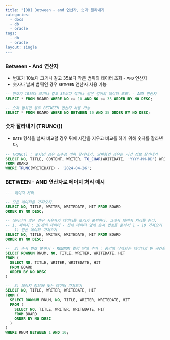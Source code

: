 ```yaml
---
title: "[DB] Between - and 연산자, 숫자 잘라내기
categories:
  - docs
  - db
  - oracle
tags:
  - db
  - oracle
layout: single
---
```


### Between - And 연산자
- 번호가 10보다 크거나 같고 35보다 작은 범위의 데이터 조회 - `AND` 연산자
- 숫자나 날짜 범위인 경우 `BETWEEN` 연산자 사용 가능
```SQL
-- 번호가 10보다 크거나 같고 35보다 작거나 같은 범위의 데이터 조회. - AND 연산자
SELECT * FROM BOARD WHERE NO >= 10 AND NO <= 35 ORDER BY NO DESC;

-- 숫자 범위인 경우 BETWEEN 연산자 사용 가능
SELECT * FROM BOARD WHERE NO BETWEEN 10 AND 35 ORDER BY NO DESC;
```

### 숫자 잘라내기 (TRUNC())
- `DATE` 형식을 날짜 비교할 경우 뒤에 시간을 지우고 비교를 하기 위해 숫자를 잘라낸다.
```SQL
-- TRUNC() : 숫자인 경우 소수점 이하 잘라내기, 날짜형인 경우는 시간 정보 잘라내기
SELECT NO, TITLE, CONTENT, WRITER, TO_CHAR(WRITEDATE, 'YYYY-MM-DD') WRITEDATE, HIT
FROM BOARD
WHERE TRUNC(WRITEDATE) - '2024-04-26';
```

### BETWEEN - AND 연산자로 페이지 처리 예시
```SQL
--- 페이지 처리

-- 모든 데이터를 가져오자.
SELECT NO, TITLE, WRITER, WRITEDATE, HIT FROM BOARD
ORDER BY NO DESC;

-- 데이터가 많은 경우 사용자가 데이터를 보기가 불편하다. 그래서 페이지 처리를 한다.
-- 1. 페이지 : 10개의 데이터 - 전체 데이터 앞에 순서 번호를 붙혀서 1 ~ 10 가져오기
--  1) 원본 데이터 가져오기
SELECT NO, TITLE, WRITER, WRITEDATE, HIT FROM BOARD
ORDER BY NO DESC;

--  2) 순서 번호 붙히기 - ROWNUM 칼럼 앞에 추가 : 중간에 삭제되는 데이터의 빈 공간을 채우기 위해
SELECT ROWNUM RNUM, NO, TITLE, WRITER, WRITEDATE, HIT
FROM (
  SELECT NO, TITLE, WRITER, WRITEDATE, HIT
  FROM BOARD
  ORDER BY NO DESC
)

--  3) 페이지 정보에 맞는 데이터 가져오기
SELECT NO, TITLE, WRITER, WRITEDATE, HIT
FROM (
  SELECT ROWNUM RNUM, NO, TITLE, WRITER, WRITEDATE, HIT
  FROM (
    SELECT NO, TITLE, WRITER, WRITEDATE, HIT
    FROM BOARD
    ORDER BY NO DESC
  )
)
WHERE RNUM BETWEEN 1 AND 10;
```
